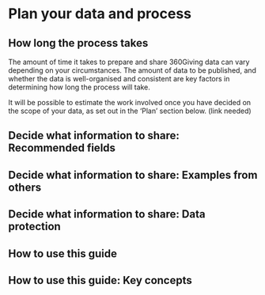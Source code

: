 # Plan your data and process

## How long the process takes

The amount of time it takes to prepare and share 360Giving data can vary depending on your circumstances. The amount of data to be published, and whether the data is well-organised and consistent are key factors in determining how long the process will take. 

It will be possible to estimate the work involved once you have decided on the scope of your data, as set out in the ‘Plan’ section below. (link needed)

## Decide what information to share: Recommended fields

## Decide what information to share: Examples from others

## Decide what information to share: Data protection

## How to use this guide

## How to use this guide: Key concepts
